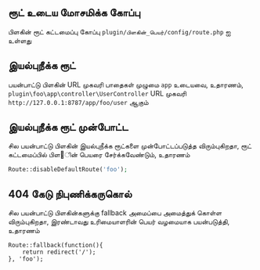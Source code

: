 ## ரூட் உடைய மோசமிக்க கோப்பு
பிளகின் ரூட் கட்டமைப்பு கோப்பு `plugin/பிளகின்_பெயர்/config/route.php` ஐ உள்ளது

## இயல்புநீக்க ரூட்
பயன்பாட்டு பிளகின் URL முகவரி பாதைகள் முழுமை `app` உடையவை, உதாரணம், `plugin\foo\app\controller\UserController` URL முகவரி `http://127.0.0.1:8787/app/foo/user` ஆகும்

## இயல்புநீக்க ரூட் முன்போட்ட
சில பயன்பாட்டு பிளகின் இயல்புநீக்க ரூட்களை முன்போட்டப்படுத்த விரும்புகிறதா, ரூட் கட்டமைப்பில் பிள஗ின் பெயரை சேர்க்கவேண்டும், உதாரணம்
```php
Route::disableDefaultRoute('foo');
```

## 404 கேடு நிபுணிக்கருகொல்
சில பயன்பாட்டு பிளகின்களுக்கு fallback அமைப்பை அமைத்துக் கொள்ள விரும்புகிறதா, இரண்டாவது உரிமையாளரின் பெயர் வழமையாக பயன்படுத்தி, உதாரணம்
```
Route::fallback(function(){
    return redirect('/');
}, 'foo');
```

